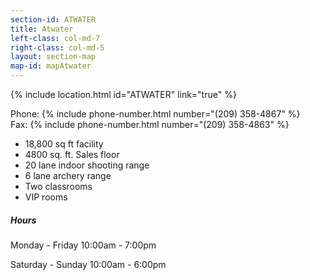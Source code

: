 ```yaml
---
section-id: ATWATER
title: Atwater
left-class: col-md-7
right-class: col-md-5
layout: section-map
map-id: mapAtwater
---
```

{% include location.html id="ATWATER" link="true" %}

Phone: {% include phone-number.html number="(209) 358-4867" %}<br />
Fax: {% include phone-number.html number="(209) 358-4863" %}<br />

- 18,800 sq ft facility
- 4800 sq. ft. Sales floor
- 20 lane indoor shooting range
- 6 lane archery range
- Two classrooms
- VIP rooms

##### Hours

Monday - Friday
10:00am - 7:00pm

Saturday - Sunday
10:00am - 6:00pm
